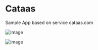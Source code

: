 # Cataas
Sample App based on service cataas.com

![image](https://github.com/dilersik/Cataas/assets/20652107/2a48155c-4e18-4e92-bd57-636a53729311)

![image](https://github.com/dilersik/Cataas/assets/20652107/9557e894-7832-4e0c-a882-cc09460c700f)
